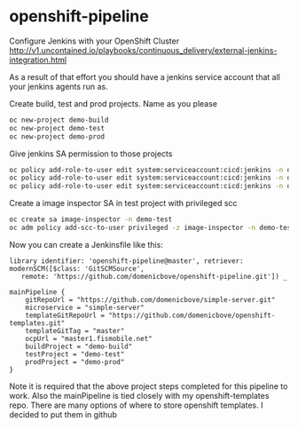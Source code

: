 # openshift-pipeline

Configure Jenkins with your OpenShift Cluster
http://v1.uncontained.io/playbooks/continuous_delivery/external-jenkins-integration.html

As a result of that effort you should have a jenkins service account that all your jenkins agents run as.

Create build, test and prod projects. Name as you please
```bash
oc new-project demo-build
oc new-project demo-test
oc new-project demo-prod
```

Give jenkins SA permission to those projects
```bash
oc policy add-role-to-user edit system:serviceaccount:cicd:jenkins -n demo-build
oc policy add-role-to-user edit system:serviceaccount:cicd:jenkins -n demo-test
oc policy add-role-to-user edit system:serviceaccount:cicd:jenkins -n demo-prod
```

Create a image inspector SA in test project with privileged scc
```bash
oc create sa image-inspector -n demo-test
oc adm policy add-scc-to-user privileged -z image-inspector -n demo-test
```

Now you can create a Jenkinsfile like this:
```
library identifier: 'openshift-pipeline@master', retriever: modernSCM([$class: 'GitSCMSource',
   remote: 'https://github.com/domenicbove/openshift-pipeline.git']) _

mainPipeline {
    gitRepoUrl = "https://github.com/domenicbove/simple-server.git"
    microservice = "simple-server"
    templateGitRepoUrl = "https://github.com/domenicbove/openshift-templates.git"
    templateGitTag = "master"
    ocpUrl = "master1.fismobile.net"
    buildProject = "demo-build"
    testProject = "demo-test"
    prodProject = "demo-prod"
}
```

Note it is required that the above project steps completed for this pipeline to work. Also the mainPipeline is tied closely with my openshift-templates repo. There are many options of where to store openshift templates. I decided to put them in github
